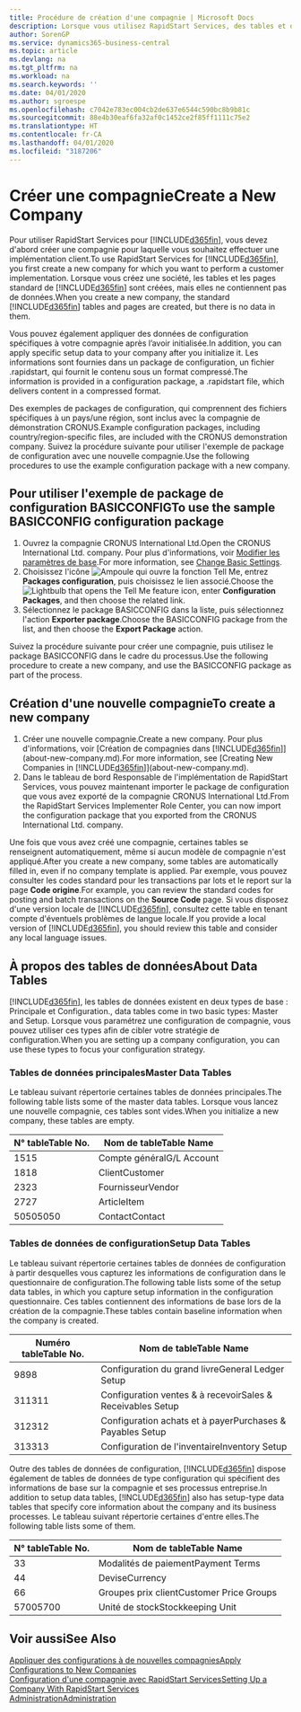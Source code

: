 ```yaml
---
title: Procédure de création d'une compagnie | Microsoft Docs
description: Lorsque vous utilisez RapidStart Services, des tables et des pages sont créées, mais elles ne contiennent pas de données.
author: SorenGP
ms.service: dynamics365-business-central
ms.topic: article
ms.devlang: na
ms.tgt_pltfrm: na
ms.workload: na
ms.search.keywords: ''
ms.date: 04/01/2020
ms.author: sgroespe
ms.openlocfilehash: c7042e783ec004cb2de637e6544c590bc8b9b81c
ms.sourcegitcommit: 88e4b30eaf6fa32af0c1452ce2f85ff1111c75e2
ms.translationtype: HT
ms.contentlocale: fr-CA
ms.lasthandoff: 04/01/2020
ms.locfileid: "3187206"
---
```

# <a name="create-a-new-company"></a><span data-ttu-id="0b99c-103">Créer une compagnie</span><span class="sxs-lookup"><span data-stu-id="0b99c-103">Create a New Company</span></span>
<span data-ttu-id="0b99c-104">Pour utiliser RapidStart Services pour [!INCLUDE[d365fin](includes/d365fin_md.md)], vous devez d'abord créer une compagnie pour laquelle vous souhaitez effectuer une implémentation client.</span><span class="sxs-lookup"><span data-stu-id="0b99c-104">To use RapidStart Services for [!INCLUDE[d365fin](includes/d365fin_md.md)], you first create a new company for which you want to perform a customer implementation.</span></span> <span data-ttu-id="0b99c-105">Lorsque vous créez une société, les tables et les pages standard de [!INCLUDE[d365fin](includes/d365fin_md.md)] sont créées, mais elles ne contiennent pas de données.</span><span class="sxs-lookup"><span data-stu-id="0b99c-105">When you create a new company, the standard [!INCLUDE[d365fin](includes/d365fin_md.md)] tables and pages are created, but there is no data in them.</span></span>

<span data-ttu-id="0b99c-106">Vous pouvez également appliquer des données de configuration spécifiques à votre compagnie après l’avoir initialisée.</span><span class="sxs-lookup"><span data-stu-id="0b99c-106">In addition, you can apply specific setup data to your company after you initialize it.</span></span> <span data-ttu-id="0b99c-107">Les informations sont fournies dans un package de configuration, un fichier .rapidstart, qui fournit le contenu sous un format compressé.</span><span class="sxs-lookup"><span data-stu-id="0b99c-107">The information is provided in a configuration package, a .rapidstart file, which delivers content in a compressed format.</span></span>  

<span data-ttu-id="0b99c-108">Des exemples de packages de configuration, qui comprennent des fichiers spécifiques à un pays/une région, sont inclus avec la compagnie de démonstration CRONUS.</span><span class="sxs-lookup"><span data-stu-id="0b99c-108">Example configuration packages, including country/region-specific files, are included with the CRONUS demonstration company.</span></span> <span data-ttu-id="0b99c-109">Suivez la procédure suivante pour utiliser l'exemple de package de configuration avec une nouvelle compagnie.</span><span class="sxs-lookup"><span data-stu-id="0b99c-109">Use the following procedures to use the example configuration package with a new company.</span></span>  

## <a name="to-use-the-sample-basicconfig-configuration-package"></a><span data-ttu-id="0b99c-110">Pour utiliser l'exemple de package de configuration BASICCONFIG</span><span class="sxs-lookup"><span data-stu-id="0b99c-110">To use the sample BASICCONFIG configuration package</span></span>  
1. <span data-ttu-id="0b99c-111">Ouvrez la compagnie CRONUS International Ltd.</span><span class="sxs-lookup"><span data-stu-id="0b99c-111">Open the CRONUS International Ltd. company.</span></span> <span data-ttu-id="0b99c-112">Pour plus d'informations, voir [Modifier les paramètres de base](ui-change-basic-settings.md).</span><span class="sxs-lookup"><span data-stu-id="0b99c-112">For more information, see [Change Basic Settings](ui-change-basic-settings.md).</span></span>
2. <span data-ttu-id="0b99c-113">Choisissez l'icône ![Ampoule qui ouvre la fonction Tell Me](media/ui-search/search_small.png "Dites-moi ce que vous voulez faire"), entrez **Packages configuration**, puis choisissez le lien associé.</span><span class="sxs-lookup"><span data-stu-id="0b99c-113">Choose the ![Lightbulb that opens the Tell Me feature](media/ui-search/search_small.png "Tell me what you want to do") icon, enter **Configuration Packages**, and then choose the related link.</span></span>  
3. <span data-ttu-id="0b99c-114">Sélectionnez le package BASICCONFIG dans la liste, puis sélectionnez l'action **Exporter package**.</span><span class="sxs-lookup"><span data-stu-id="0b99c-114">Choose the BASICCONFIG package from the list, and then choose the **Export Package** action.</span></span>  

<span data-ttu-id="0b99c-115">Suivez la procédure suivante pour créer une compagnie, puis utilisez le package BASICCONFIG dans le cadre du processus.</span><span class="sxs-lookup"><span data-stu-id="0b99c-115">Use the following procedure to create a new company, and use the BASICCONFIG package as part of the process.</span></span>  

## <a name="to-create-a-new-company"></a><span data-ttu-id="0b99c-116">Création d'une nouvelle compagnie</span><span class="sxs-lookup"><span data-stu-id="0b99c-116">To create a new company</span></span>  
1. <span data-ttu-id="0b99c-117">Créer une nouvelle compagnie.</span><span class="sxs-lookup"><span data-stu-id="0b99c-117">Create a new company.</span></span> <span data-ttu-id="0b99c-118">Pour plus d'informations, voir [Création de compagnies dans [!INCLUDE[d365fin](includes/d365fin_md.md)]](about-new-company.md).</span><span class="sxs-lookup"><span data-stu-id="0b99c-118">For more information, see [Creating New Companies in [!INCLUDE[d365fin](includes/d365fin_md.md)]](about-new-company.md).</span></span>
2. <span data-ttu-id="0b99c-119">Dans le tableau de bord Responsable de l'implémentation de RapidStart Services, vous pouvez maintenant importer le package de configuration que vous avez exporté de la compagnie CRONUS International Ltd.</span><span class="sxs-lookup"><span data-stu-id="0b99c-119">From the RapidStart Services Implementer Role Center, you can now import the configuration package that you exported from the CRONUS International Ltd. company.</span></span>

<span data-ttu-id="0b99c-120">Une fois que vous avez créé une compagnie, certaines tables se renseignent automatiquement, même si aucun modèle de compagnie n'est appliqué.</span><span class="sxs-lookup"><span data-stu-id="0b99c-120">After you create a new company, some tables are automatically filled in, even if no company template is applied.</span></span> <span data-ttu-id="0b99c-121">Par exemple, vous pouvez consulter les codes standard pour les transactions par lots et le report sur la page **Code origine**.</span><span class="sxs-lookup"><span data-stu-id="0b99c-121">For example, you can review the standard codes for posting and batch transactions on the **Source Code** page.</span></span> <span data-ttu-id="0b99c-122">Si vous disposez d'une version locale de [!INCLUDE[d365fin](includes/d365fin_md.md)], consultez cette table en tenant compte d'éventuels problèmes de langue locale.</span><span class="sxs-lookup"><span data-stu-id="0b99c-122">If you provide a local version of [!INCLUDE[d365fin](includes/d365fin_md.md)], you should review this table and consider any local language issues.</span></span>

## <a name="about-data-tables"></a><span data-ttu-id="0b99c-123">À propos des tables de données</span><span class="sxs-lookup"><span data-stu-id="0b99c-123">About Data Tables</span></span>
[!INCLUDE[d365fin](includes/d365fin_md.md)]<span data-ttu-id="0b99c-124">, les tables de données existent en deux types de base : Principale et Configuration.</span><span class="sxs-lookup"><span data-stu-id="0b99c-124">, data tables come in two basic types: Master and Setup.</span></span> <span data-ttu-id="0b99c-125">Lorsque vous paramétrez une configuration de compagnie, vous pouvez utiliser ces types afin de cibler votre stratégie de configuration.</span><span class="sxs-lookup"><span data-stu-id="0b99c-125">When you are setting up a company configuration, you can use these types to focus your configuration strategy.</span></span>  

### <a name="master-data-tables"></a><span data-ttu-id="0b99c-126">Tables de données principales</span><span class="sxs-lookup"><span data-stu-id="0b99c-126">Master Data Tables</span></span>  
<span data-ttu-id="0b99c-127">Le tableau suivant répertorie certaines tables de données principales.</span><span class="sxs-lookup"><span data-stu-id="0b99c-127">The following table lists some of the master data tables.</span></span> <span data-ttu-id="0b99c-128">Lorsque vous lancez une nouvelle compagnie, ces tables sont vides.</span><span class="sxs-lookup"><span data-stu-id="0b99c-128">When you initialize a new company, these tables are empty.</span></span>  

|<span data-ttu-id="0b99c-129">N° table</span><span class="sxs-lookup"><span data-stu-id="0b99c-129">Table No.</span></span>|<span data-ttu-id="0b99c-130">Nom de table</span><span class="sxs-lookup"><span data-stu-id="0b99c-130">Table Name</span></span>|  
|-------------------|--------------------|  
|<span data-ttu-id="0b99c-131">15</span><span class="sxs-lookup"><span data-stu-id="0b99c-131">15</span></span>|<span data-ttu-id="0b99c-132">Compte général</span><span class="sxs-lookup"><span data-stu-id="0b99c-132">G/L Account</span></span>|  
|<span data-ttu-id="0b99c-133">18</span><span class="sxs-lookup"><span data-stu-id="0b99c-133">18</span></span>|<span data-ttu-id="0b99c-134">Client</span><span class="sxs-lookup"><span data-stu-id="0b99c-134">Customer</span></span>|  
|<span data-ttu-id="0b99c-135">23</span><span class="sxs-lookup"><span data-stu-id="0b99c-135">23</span></span>|<span data-ttu-id="0b99c-136">Fournisseur</span><span class="sxs-lookup"><span data-stu-id="0b99c-136">Vendor</span></span>|  
|<span data-ttu-id="0b99c-137">27</span><span class="sxs-lookup"><span data-stu-id="0b99c-137">27</span></span>|<span data-ttu-id="0b99c-138">Article</span><span class="sxs-lookup"><span data-stu-id="0b99c-138">Item</span></span>|  
|<span data-ttu-id="0b99c-139">5050</span><span class="sxs-lookup"><span data-stu-id="0b99c-139">5050</span></span>|<span data-ttu-id="0b99c-140">Contact</span><span class="sxs-lookup"><span data-stu-id="0b99c-140">Contact</span></span>|  

### <a name="setup-data-tables"></a><span data-ttu-id="0b99c-141">Tables de données de configuration</span><span class="sxs-lookup"><span data-stu-id="0b99c-141">Setup Data Tables</span></span>  
<span data-ttu-id="0b99c-142">Le tableau suivant répertorie certaines tables de données de configuration à partir desquelles vous capturez les informations de configuration dans le questionnaire de configuration.</span><span class="sxs-lookup"><span data-stu-id="0b99c-142">The following table lists some of the setup data tables, in which you capture setup information in the configuration questionnaire.</span></span> <span data-ttu-id="0b99c-143">Ces tables contiennent des informations de base lors de la création de la compagnie.</span><span class="sxs-lookup"><span data-stu-id="0b99c-143">These tables contain baseline information when the company is created.</span></span>  

|<span data-ttu-id="0b99c-144">Numéro table</span><span class="sxs-lookup"><span data-stu-id="0b99c-144">Table No.</span></span>|<span data-ttu-id="0b99c-145">Nom de table</span><span class="sxs-lookup"><span data-stu-id="0b99c-145">Table Name</span></span>|  
|-------------------|--------------------|  
|<span data-ttu-id="0b99c-146">98</span><span class="sxs-lookup"><span data-stu-id="0b99c-146">98</span></span>|<span data-ttu-id="0b99c-147">Configuration du grand livre</span><span class="sxs-lookup"><span data-stu-id="0b99c-147">General Ledger Setup</span></span>|  
|<span data-ttu-id="0b99c-148">311</span><span class="sxs-lookup"><span data-stu-id="0b99c-148">311</span></span>|<span data-ttu-id="0b99c-149">Configuration ventes & à recevoir</span><span class="sxs-lookup"><span data-stu-id="0b99c-149">Sales & Receivables Setup</span></span>|  
|<span data-ttu-id="0b99c-150">312</span><span class="sxs-lookup"><span data-stu-id="0b99c-150">312</span></span>|<span data-ttu-id="0b99c-151">Configuration achats et à payer</span><span class="sxs-lookup"><span data-stu-id="0b99c-151">Purchases & Payables Setup</span></span>|  
|<span data-ttu-id="0b99c-152">313</span><span class="sxs-lookup"><span data-stu-id="0b99c-152">313</span></span>|<span data-ttu-id="0b99c-153">Configuration de l'inventaire</span><span class="sxs-lookup"><span data-stu-id="0b99c-153">Inventory Setup</span></span>|  

<span data-ttu-id="0b99c-154">Outre des tables de données de configuration, [!INCLUDE[d365fin](includes/d365fin_md.md)] dispose également de tables de données de type configuration qui spécifient des informations de base sur la compagnie et ses processus entreprise.</span><span class="sxs-lookup"><span data-stu-id="0b99c-154">In addition to setup data tables, [!INCLUDE[d365fin](includes/d365fin_md.md)] also has setup-type data tables that specify core information about the company and its business processes.</span></span> <span data-ttu-id="0b99c-155">Le tableau suivant répertorie certaines d'entre elles.</span><span class="sxs-lookup"><span data-stu-id="0b99c-155">The following table lists some of them.</span></span>  

|<span data-ttu-id="0b99c-156">N° table</span><span class="sxs-lookup"><span data-stu-id="0b99c-156">Table No.</span></span>|<span data-ttu-id="0b99c-157">Nom de table</span><span class="sxs-lookup"><span data-stu-id="0b99c-157">Table Name</span></span>|  
|-------------------|--------------------|  
|<span data-ttu-id="0b99c-158">3</span><span class="sxs-lookup"><span data-stu-id="0b99c-158">3</span></span>|<span data-ttu-id="0b99c-159">Modalités de paiement</span><span class="sxs-lookup"><span data-stu-id="0b99c-159">Payment Terms</span></span>|  
|<span data-ttu-id="0b99c-160">4</span><span class="sxs-lookup"><span data-stu-id="0b99c-160">4</span></span>|<span data-ttu-id="0b99c-161">Devise</span><span class="sxs-lookup"><span data-stu-id="0b99c-161">Currency</span></span>|  
|<span data-ttu-id="0b99c-162">6</span><span class="sxs-lookup"><span data-stu-id="0b99c-162">6</span></span>|<span data-ttu-id="0b99c-163">Groupes prix client</span><span class="sxs-lookup"><span data-stu-id="0b99c-163">Customer Price Groups</span></span>|  
|<span data-ttu-id="0b99c-164">5700</span><span class="sxs-lookup"><span data-stu-id="0b99c-164">5700</span></span>|<span data-ttu-id="0b99c-165">Unité de stock</span><span class="sxs-lookup"><span data-stu-id="0b99c-165">Stockkeeping Unit</span></span>|

  

## <a name="see-also"></a><span data-ttu-id="0b99c-166">Voir aussi</span><span class="sxs-lookup"><span data-stu-id="0b99c-166">See Also</span></span>  
[<span data-ttu-id="0b99c-167">Appliquer des configurations à de nouvelles compagnies</span><span class="sxs-lookup"><span data-stu-id="0b99c-167">Apply Configurations to New Companies</span></span>](admin-apply-configuration-to-new-companies.md)  
[<span data-ttu-id="0b99c-168">Configuration d'une compagnie avec RapidStart Services</span><span class="sxs-lookup"><span data-stu-id="0b99c-168">Setting Up a Company With RapidStart Services</span></span>](admin-set-up-a-company-with-rapidstart.md)  
[<span data-ttu-id="0b99c-169">Administration</span><span class="sxs-lookup"><span data-stu-id="0b99c-169">Administration</span></span>](admin-setup-and-administration.md)
